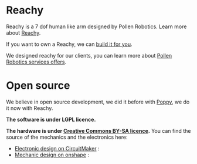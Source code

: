 # Reachy

Reachy is a 7 dof human like arm designed by Pollen Robotics. Learn more about [Reachy](https://www.pollen-robotics.com/reachy/).

If you want to own a Reachy, we can [build it for you](https://www.pollen-robotics.com/reachy/).

We designed reachy for our clients, you can learn more about [Pollen Robotics services offers](http://pollen-robotics.com/).

# Open source

We believe in open source development, we did it before with [Poppy](http://www.poppy-project.org), we do it now with Reachy.

**The software is under LGPL licence.**

**The hardware is under [Creative Commons BY-SA licence](https://creativecommons.org/licenses/by-sa/4.0/).** You can find the source of the mechanics and the electronics here:

- [Electronic design on CircuitMaker](https://workspace.circuitmaker.com/Projects/Details/Poppy-project/Hipi) :
- [Mechanic design on onshape](https://cad.onshape.com/documents/66388ae9c63cef53d76acd77/w/68c2411483d5bc65c7f54234/e/581d46ba9b8ee98de9d636ee) :



